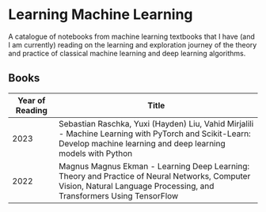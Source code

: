 # Learning Machine Learning

A catalogue of notebooks from machine learning textbooks that I have (and I am currently) reading on the learning and exploration journey of the theory and practice of classical machine learning and deep learning algorithms.

## Books
Year of Reading | Title
--- | ---
2023 | Sebastian Raschka, Yuxi (Hayden) Liu, Vahid Mirjalili -  Machine Learning with PyTorch and Scikit-Learn: Develop machine learning and deep learning models with Python 
2022 | Magnus Magnus Ekman - Learning Deep Learning: Theory and Practice of Neural Networks, Computer Vision, Natural Language Processing, and Transformers Using TensorFlow
